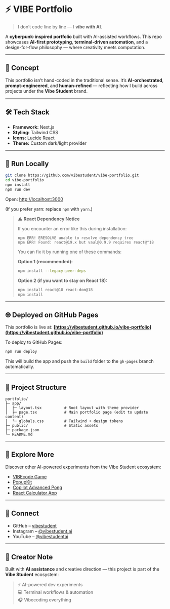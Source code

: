 # ⚡ VIBE Portfolio

> I don’t code line by line — I **vibe with AI**.

A **cyberpunk-inspired portfolio** built with AI-assisted workflows.
This repo showcases **AI-first prototyping**, **terminal-driven automation**, and a design-for-flow philosophy — where creativity meets computation.

---

## 🧠 Concept

This portfolio isn’t hand-coded in the traditional sense.
It’s **AI-orchestrated**, **prompt-engineered**, and **human-refined** — reflecting how I build across projects under the **Vibe Student** brand.

---

## 🛠️ Tech Stack

* **Framework:** Next.js
* **Styling:** Tailwind CSS
* **Icons:** Lucide React
* **Theme:** Custom dark/light provider

---

## 🚀 Run Locally

```bash
git clone https://github.com/vibestudent/vibe-portfolio.git
cd vibe-portfolio
npm install
npm run dev
```

Open: [http://localhost:3000](http://localhost:3000)

(If you prefer yarn: replace `npm` with `yarn`.)

> ⚠️ **React Dependency Notice**
>
> If you encounter an error like this during installation:
>
> ```
> npm ERR! ERESOLVE unable to resolve dependency tree
> npm ERR! Found: react@19.x but vaul@0.9.9 requires react@^18
> ```
>
> You can fix it by running one of these commands:
>
> **Option 1 (recommended):**
>
> ```bash
> npm install --legacy-peer-deps
> ```
>
> **Option 2 (if you want to stay on React 18):**
>
> ```bash
> npm install react@18 react-dom@18
> npm install
> ```

---

## 🌐 Deployed on GitHub Pages

This portfolio is live at:
**[https://vibestudent.github.io/vibe-portfolio](https://vibestudent.github.io/vibe-portfolio)**

To deploy to GitHub Pages:

```bash
npm run deploy
```

This will build the app and push the `build` folder to the `gh-pages` branch automatically.

---

## 📁 Project Structure

```
portfolio/
├─ app/
│  ├─ layout.tsx          # Root layout with theme provider
│  ├─ page.tsx            # Main portfolio page (edit to update content)
│  └─ globals.css         # Tailwind + design tokens
├─ public/                # Static assets
├─ package.json
└─ README.md
```

---

## 👾 Explore More

Discover other AI-powered experiments from the Vibe Student ecosystem:

* [VIBEcode Game](https://github.com/vibestudent/vibecode-game)
* [PopupKit](https://github.com/vibestudent/popupkit)
* [Copilot Advanced Pong](https://github.com/vibestudent/copilot-advanced-pong)
* [React Calculator App](https://github.com/vibestudent/react-calculator-app)

---

## 🔗 Connect

* GitHub – [vibestudent](https://github.com/vibestudent)
* Instagram – [@vibestudent.ai](https://instagram.com/vibestudent.ai/)
* YouTube – [@vibestudentai](https://www.youtube.com/@vibestudentai)

---

## 🧩 Creator Note

Built with **AI assistance** and creative direction — this project is part of the
**Vibe Student** ecosystem:

> ⚡ AI-powered dev experiments  
> 💻 Terminal workflows & automation  
> 🎧 Vibecoding everything  
